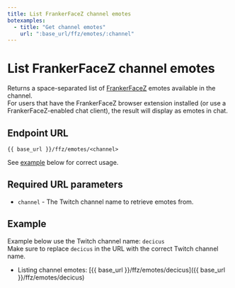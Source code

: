 ```yaml
---
title: List FrankerFaceZ channel emotes
botexamples:
  - title: "Get channel emotes"
    url: ":base_url/ffz/emotes/:channel"
---
```


# List FrankerFaceZ channel emotes

Returns a space-separated list of [FrankerFaceZ](https://www.frankerfacez.com/) emotes available in the channel.  
For users that have the FrankerFaceZ browser extension installed (or use a FrankerFaceZ-enabled chat client), the result will display as emotes in chat.

## Endpoint URL

`{{ base_url }}/ffz/emotes/<channel>`

See [example](#example) below for correct usage.

## Required URL parameters

- `channel` - The Twitch channel name to retrieve emotes from.

## Example

Example below use the Twitch channel name: `decicus`  
Make sure to replace `decicus` in the URL with the correct Twitch channel name.

- Listing channel emotes: [{{ base_url }}/ffz/emotes/decicus]({{ base_url }}/ffz/emotes/decicus)
